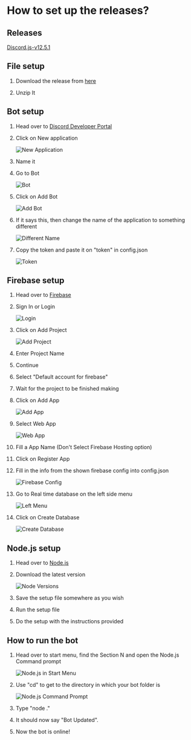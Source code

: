 # How to set up the releases?

## Releases
[Discord.js-v12.5.1](https://github.com/FloatingComet62/UniverseSafe/releases/tag/v12)


## File setup

1. Download the release from [here](https://github.com/FloatingComet62/UniverseSafe/releases)

2. Unzip It


## Bot setup

1. Head over to [Discord Developer Portal](https://discord.com/developers/applications)

2. Click on New application

   ![New Application](https://cdn.discordapp.com/attachments/753507198235050006/886547598163447828/unknown.png)

3. Name it

4. Go to Bot

   ![Bot](https://media.discordapp.net/attachments/753507198235050006/886548069246726204/unknown.png)

5. Click on Add Bot

   ![Add Bot](https://media.discordapp.net/attachments/753507198235050006/886548300600324136/unknown.png)

6. If it says this, then change the name of the application to something different

   ![Different Name](https://media.discordapp.net/attachments/753507198235050006/886548769779363870/unknown.png)

7. Copy the token and paste it on "token" in config.json

   ![Token](https://media.discordapp.net/attachments/753507198235050006/886549310249009182/unknown.png)
   ​

## Firebase setup

1. Head over to [Firebase](https://console.firebase.google.com/u/0/)

2. Sign In or Login

   ![Login](https://media.discordapp.net/attachments/753507198235050006/886550330517622794/unknown.png?width=421&height=463)

3. Click on Add Project

   ![Add Project](https://media.discordapp.net/attachments/753507198235050006/886550681719304212/unknown.png)

4. Enter Project Name

5. Continue

6. Select "Default account for firebase"

7. Wait for the project to be finished making

8. Click on Add App

   ![Add App](https://media.discordapp.net/attachments/753507198235050006/886551754576105502/unknown.png)

9. Select Web App

   ![Web App](https://media.discordapp.net/attachments/753507198235050006/886552020180406313/unknown.png)

10. Fill a App Name
    (Don't Select Firebase Hosting option)

11. Click on Register App

12. Fill in the info from the shown firebase config into config.json

    ![Firebase Config](https://media.discordapp.net/attachments/753507198235050006/886553366459723776/unknown.png)

13. Go to Real time database on the left side menu

    ![Left Menu](https://media.discordapp.net/attachments/753507198235050006/886844640806969344/unknown.png)

14. Click on Create Database

    ![Create Database](https://media.discordapp.net/attachments/753507198235050006/886845747734151188/unknown.png)


## Node.js setup

1. Head over to [Node.js](https://nodejs.org/en/)

2. Download the latest version

   ![Node Versions](https://media.discordapp.net/attachments/753507198235050006/886554356294512681/unknown.png)

3. Save the setup file somewhere as you wish

4. Run the setup file

5. Do the setup with the instructions provided


## How to run the bot

1. Head over to start menu, find the Section N and open the Node.js Command prompt

   ![Node.js in Start Menu](https://media.discordapp.net/attachments/753507198235050006/886555117296447528/unknown.png)

2. Use "cd" to get to the directory in which your bot folder is

   ![Node.js Command Prompt](https://media.discordapp.net/attachments/753507198235050006/886556820091588618/unknown.png)

3. Type "node ."

4. It should now say "Bot Updated".

5. Now the bot is online!
